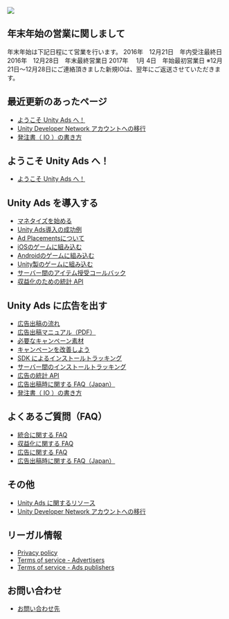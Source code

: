 ![](https://t.gyazo.com/teams/unity/cc72ecbb6fd9e32ede0e4936c9003713.png)

## 年末年始の営業に関しまして
年末年始は下記日程にて営業を行います。
2016年　12月21日　年内受注最終日
2016年　12月28日　年末最終営業日
2017年　  1月  4日　年始最初営業日
※12月21日～12月28日にご連絡頂きました新規IOは、翌年にご返送させていただきます。

## 最近更新のあったページ
* [ようこそ Unity Ads へ！](https://github.com/unity3d-jp/unityads-help-jp/wiki/Welcome-to-Unity-Ads)
* [Unity Developer Network アカウントへの移行](https://github.com/unity3d-jp/unityads-help-jp/wiki/account-migration-notice)
* [発注書（ IO ）の書き方](https://github.com/unity3d-jp/unityads-help-jp/wiki/IO)

## ようこそ Unity Ads へ！
* [ようこそ Unity Ads へ！](https://github.com/unity3d-jp/unityads-help-jp/wiki/Welcome-to-Unity-Ads)

## Unity Ads を導入する

* [マネタイズを始める](https://github.com/unity3d-jp/unityads-help-jp/wiki/start-monetizetion)
* [Unity Ads導入の成功例](https://github.com/unity3d-jp/unityads-help-jp/wiki/Designing-for-Video-Ads)
* [Ad Placementsについて](https://github.com/unity3d-jp/unityads-help-jp/wiki/Intro-to-Ad-Placements)
* [iOSのゲームに組み込む](https://github.com/unity3d-jp/unityads-help-jp/wiki/Integration-Guide-for-iOS)
* [Androidのゲームに組み込む](https://github.com/unity3d-jp/unityads-help-jp/wiki/Integration-Guide-for-Android)
* [Unity製のゲームに組み込む](https://github.com/unity3d-jp/unityads-help-jp/wiki/Integration-Guide-for-Unity)
* [サーバー間のアイテム授受コールバック](https://github.com/unity3d-jp/unityads-help-jp/wiki/s2s-redeem-callbacks)
* [収益化のための統計 API](https://github.com/unity3d-jp/unityads-help-jp/wiki/stats-api)

## Unity Ads に広告を出す

* [広告出稿の流れ](https://github.com/unity3d-jp/unityads-help-jp/wiki/adv-flow)
* <a href="https://oc.unity3d.com/index.php/s/ocI17JeNycP68Ll" target="_blank">広告出稿マニュアル（PDF）</a>
* [必要なキャンペーン素材](https://github.com/unity3d-jp/unityads-help-jp/wiki/campaign-design-guide)
* [キャンペーンを改善しよう](https://github.com/unity3d-jp/unityads-help-jp/wiki/campaign-optomization)
* [SDK によるインストールトラッキング](https://github.com/unity3d-jp/unityads-help-jp/wiki/sdk-install-tracking)
* [サーバー間のインストールトラッキング](https://github.com/unity3d-jp/unityads-help-jp/wiki/s2s-install-tracking)
* [広告の統計 API](https://github.com/unity3d-jp/unityads-help-jp/wiki/adv-stats-api)
* [広告出稿時に関する FAQ（Japan）](https://github.com/unity3d-jp/unityads-help-jp/wiki/general-faq-jp)
* [発注書（ IO ）の書き方](https://github.com/unity3d-jp/unityads-help-jp/wiki/IO)

## よくあるご質問（FAQ）

* [統合に関する FAQ](https://github.com/unity3d-jp/unityads-help-jp/wiki/general-faq)
* [収益化に関する FAQ](https://github.com/unity3d-jp/unityads-help-jp/wiki/monetization-faq)
* [広告に関する FAQ](https://github.com/unity3d-jp/unityads-help-jp/wiki/advertising-faq)
* [広告出稿時に関する FAQ（Japan）](https://github.com/unity3d-jp/unityads-help-jp/wiki/general-faq-jp)


## その他
* [Unity Ads に関するリソース](https://github.com/unity3d-jp/unityads-help-jp/wiki/resources)
* [Unity Developer Network アカウントへの移行](https://github.com/unity3d-jp/unityads-help-jp/wiki/account-migration-notice)


## リーガル情報

* [Privacy policy](https://unity3d.com/jp/legal/privacy-policy)
* [Terms of service - Advertisers](https://unity3d.com/jp/legal/ads-advertisers-terms-of-service)
* [Terms of service - Ads publishers](https://unity3d.com/jp/legal/ads-publishers-terms-of-service)

## お問い合わせ

* [お問い合わせ先](https://github.com/unity3d-jp/unityads-help-jp/wiki/contact-us)